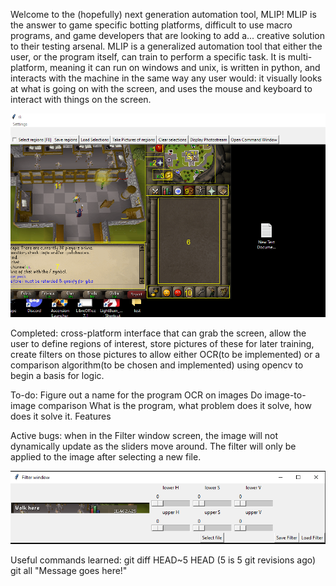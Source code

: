 Welcome to the (hopefully) next generation automation tool, MLIP! MLIP is the answer to game specific botting platforms, difficult to use macro programs, and game developers that are looking to add a... creative solution to their testing arsenal.
MLIP is a generalized automation tool that either the user, or the program itself, can train to perform a specific task. It is multi-platform, meaning it can run on windows and unix, is written in python, and interacts with the machine in the same way any user would: it visually looks at what is going on with the screen, and uses the mouse and keyboard to interact with things on the screen. 

![](./img/UIpicture.PNG)

Completed: 
cross-platform interface that can grab the screen, allow the user to define regions of interest, store pictures of these for later training, create filters on those pictures to allow either OCR(to be implemented) or a comparison algorithm(to be chosen and implemented) using opencv to begin a basis for logic.


To-do:
Figure out a name for the program
OCR on images
Do image-to-image comparison
What is the program, what problem does it solve, how does it solve it.
Features


Active bugs: when in the Filter window screen, the image will not dynamically update as the sliders move around. The filter will only be applied to the image after selecting a new file.

![](./img/prefilterex.PNG)


Useful commands learned: git diff HEAD~5 HEAD (5 is 5 git revisions ago)
git all "Message goes here!"
